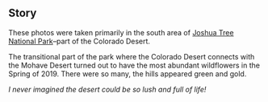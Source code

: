 
## Story

These photos were taken primarily in the south area of [Joshua Tree National Park](https://en.wikipedia.org/wiki/Joshua_Tree_National_Park)–part of the Colorado Desert.

The transitional part of the park where the Colorado Desert connects with the Mohave Desert turned out to have the most abundant wildflowers in the Spring of 2019. There were so many, the hills appeared green and gold.

_I never imagined the desert could be so lush and full of life!_
